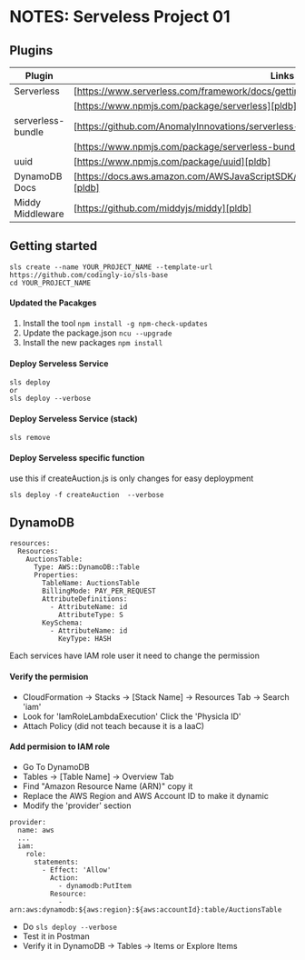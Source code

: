 # NOTES: Serveless Project 01

## Plugins

| Plugin            | Links                                                                                        |
| ----------------- | -------------------------------------------------------------------------------------------- |
| Serverless        | [https://www.serverless.com/framework/docs/getting-started][pldb]                            |
|                   | [https://www.npmjs.com/package/serverless][pldb]                                             |
| serverless-bundle | [https://github.com/AnomalyInnovations/serverless-bundle][pldb]                              |
|                   | [https://www.npmjs.com/package/serverless-bundle][pldb]                                      |
| uuid              | [https://www.npmjs.com/package/uuid][pldb]                                                   |
| DynamoDB Docs     | [https://docs.aws.amazon.com/AWSJavaScriptSDK/latest/AWS/DynamoDB/DocumentClient.html][pldb] |
| Middy Middleware  | [https://github.com/middyjs/middy][pldb]                                                     |

## Getting started

```
sls create --name YOUR_PROJECT_NAME --template-url https://github.com/codingly-io/sls-base
cd YOUR_PROJECT_NAME
```

#### Updated the Pacakges

1. Install the tool `npm install -g npm-check-updates`
1. Update the package.json `ncu --upgrade`
1. Install the new packages `npm install`

#### Deploy Serveless Service

```
sls deploy
or
sls deploy --verbose
```

#### Deploy Serveless Service (stack)

```
sls remove
```

#### Deploy Serveless specific function

use this if createAuction.js is only changes for easy deploypment

```
sls deploy -f createAuction  --verbose
```

## DynamoDB

```
resources:
  Resources:
    AuctionsTable:
      Type: AWS::DynamoDB::Table
      Properties:
        TableName: AuctionsTable
        BillingMode: PAY_PER_REQUEST
        AttributeDefinitions:
          - AttributeName: id
            AttributeType: S
        KeySchema:
          - AttributeName: id
            KeyType: HASH
```

Each services have IAM role user it need to change the permission

#### Verify the permision

- CloudFormation -> Stacks -> [Stack Name] -> Resources Tab -> Search 'iam'
- Look for 'IamRoleLambdaExecution' Click the 'Physicla ID'
- Attach Policy (did not teach because it is a IaaC)

#### Add permision to IAM role

- Go To DynamoDB
- Tables -> [Table Name] -> Overview Tab
- Find "Amazon Resource Name (ARN)" copy it
- Replace the AWS Region and AWS Account ID to make it dynamic
- Modify the 'provider' section

```
provider:
  name: aws
  ...
  iam:
    role:
      statements:
        - Effect: 'Allow'
          Action:
            - dynamodb:PutItem
          Resource:
            - arn:aws:dynamodb:${aws:region}:${aws:accountId}:table/AuctionsTable
```

- Do `sls deploy --verbose`
- Test it in Postman
- Verify it in DynamoDB -> Tables -> Items or Explore Items
